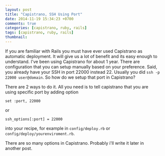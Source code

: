 ```yaml
---
layout: post
title: "Capistrano, SSH Using Port"
date: 2014-11-19 15:34:23 +0700
comments: true
categories: [capistrano, ruby, rails]
tags: [capistrano, ruby, rails]
thumbnail:
---
```

If you are familiar with Rails you must have ever used Capistrano as automatic deployment. It will give us a lot of benefit and its easy enough to understand. I've been using Capistrano for about 1 year. There are configuration that you can setup manually based on your preference. Said, you already have your SSH in port 22000 instead 22. Usually you did `ssh -p 22000 user@domain`. So how do we setup that port in Capistrano?

There are 2 ways to do it. All you need is to tell capistrano that you are using specific port by adding option

```
set :port, 22000
```

or

```
ssh_options[:port] = 22000
```

into your recipe, for example in `config/deploy.rb` or `config/deploy/yourenviroment.rb`.

There are so many options in Capistrano. Probably i'll write it later in another post.
